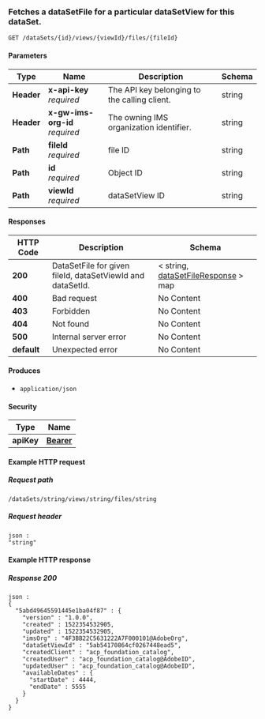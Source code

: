 
<a name="get_data_set_file_by_data_set_id_and_data_set_view_id_by_id"></a>
### Fetches a dataSetFile for a particular dataSetView for this dataSet.
```
GET /dataSets/{id}/views/{viewId}/files/{fileId}
```


#### Parameters

|Type|Name|Description|Schema|
|---|---|---|---|
|**Header**|**x-api-key**  <br>*required*|The API key belonging to the calling client.|string|
|**Header**|**x-gw-ims-org-id**  <br>*required*|The owning IMS organization identifier.|string|
|**Path**|**fileId**  <br>*required*|file ID|string|
|**Path**|**id**  <br>*required*|Object ID|string|
|**Path**|**viewId**  <br>*required*|dataSetView ID|string|


#### Responses

|HTTP Code|Description|Schema|
|---|---|---|
|**200**|DataSetFile for given fileId, dataSetViewId and dataSetId.|< string, [dataSetFileResponse](../definitions/dataSetFileResponse.md#datasetfileresponse) > map|
|**400**|Bad request|No Content|
|**403**|Forbidden|No Content|
|**404**|Not found|No Content|
|**500**|Internal server error|No Content|
|**default**|Unexpected error|No Content|


#### Produces

* `application/json`


#### Security

|Type|Name|
|---|---|
|**apiKey**|**[Bearer](security.md#bearer)**|


#### Example HTTP request

##### Request path
```
/dataSets/string/views/string/files/string
```


##### Request header
```
json :
"string"
```


#### Example HTTP response

##### Response 200
```
json :
{
  "5abd49645591445e1ba04f87" : {
    "version" : "1.0.0",
    "created" : 1522354532905,
    "updated" : 1522354532905,
    "imsOrg" : "4F3BB22C5631222A7F000101@AdobeOrg",
    "dataSetViewId" : "5ab54170864cf0267448ead5",
    "createdClient" : "acp_foundation_catalog",
    "createdUser" : "acp_foundation_catalog@AdobeID",
    "updatedUser" : "acp_foundation_catalog@AdobeID",
    "availableDates" : {
      "startDate" : 4444,
      "endDate" : 5555
    }
  }
}
```




